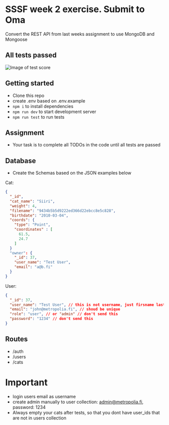 # SSSF week 2 exercise. Submit to Oma

Convert the REST API from last weeks assignment to use MongoDB and Mongoose

## All tests passed
![Image of test score](Screenshot%2024-02-09%at%16.09.46.png)

## Getting started

- Clone this repo
- create .env based on .env.example
- `npm i` to install dependencies
- `npm run dev` to start development server
- `npm run test` to run tests

## Assignment

- Your task is to complete all TODOs in the code until all tests are passed

## Database

- Create the Schemas based on the JSON examples below

Cat:

```json
{
  "_id",
  "cat_name": "Siiri",
  "weight": 4,
  "filename": "9434b5b5d9222ed366d22ebcc8e5c828",
  "birthdate": "2010-03-04",
  "coords": {
    "type": "Point",
    "coordinates" : [
      61.5,
      24.7
    ]
  }
  "owner": {
    "_id": 37,
    "user_name": "Test User",
    "email": "a@b.fi"
  }
}
```

User:

```json
{
  "_id": 37,
  "user_name": "Test User", // this is not username, just firsname lastname
  "email": "john@metropolia.fi", // shoud be unique
  "role": "user", // or "admin" // don't send this
  "password": "1234" // don't send this
}
```

## Routes

- /auth
- /users
- /cats

# Important

- login users email as username
- create admin manually to user collection: admin@metropolia.fi, password: 1234
- Always empty your cats after tests, so that you dont have user_ids that are not in users collection


